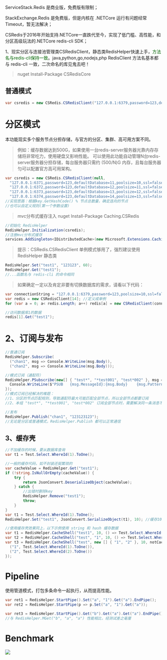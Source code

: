 ServiceStack.Redis 是商业版，免费版有限制；

StackExchange.Redis 是免费版，但是内核在 .NETCore 运行有问题经常 Timeout，暂无法解决；

CSRedis于2016年开始支持.NETCore一直跌代至今，实现了低门槛、高性能，和分区高级玩法的.NETCore redis-cli SDK；

1、现实分区与连接池管理类CSRedisClient，静态类RedisHelper快速上手，<font color=darkgreen>方法名与redis-cli保持一致</font>。java,python,go,nodejs,php RedisClient 方法名基本都与 redis-cli 一致，二次命名的库见鬼去吧！

> nuget Install-Package CSRedisCore

## 普通模式

```csharp
var csredis = new CSRedis.CSRedisClient("127.0.0.1:6379,password=123,defaultDatabase=13,poolsize=50,ssl=false,writeBuffer=10240,prefix=key前辍");
```

# 分区模式

本功能现实多个服务节点分担存储，与官方的分区、集群、高可用方案不同。

> 例如：缓存数据达到500G，如果使用一台redis-server服务器光靠内存存储将非常吃力，使用硬盘又影响性能。
> 可以使用此功能自动管理N台redis-server服务器分担存储，每台服务器只需约 (500/N)G 内存，且每台服务器匀可以配置官方高可用架构。

```csharp
var csredis = new CSRedis.CSRedisClient(null,
  "127.0.0.1:6371,password=123,defaultDatabase=11,poolsize=10,ssl=false,writeBuffer=10240,prefix=key前辍", 
  "127.0.0.1:6372,password=123,defaultDatabase=12,poolsize=11,ssl=false,writeBuffer=10240,prefix=key前辍",
  "127.0.0.1:6373,password=123,defaultDatabase=13,poolsize=12,ssl=false,writeBuffer=10240,prefix=key前辍",
  "127.0.0.1:6374,password=123,defaultDatabase=14,poolsize=13,ssl=false,writeBuffer=10240,prefix=key前辍");
//实现思路：根据key.GetHashCode() % 节点总数量，确定连向的节点
//也可以自定义规则(第一个参数设置)
```

> mvc分布式缓存注入 nuget Install-Package Caching.CSRedis

```csharp
//初始化 RedisHelper
RedisHelper.Initialization(csredis);
//注册mvc分布式缓存
services.AddSingleton<IDistributedCache>(new Microsoft.Extensions.Caching.Redis.CSRedisCache(RedisHelper.Instance));
```

> 提示：CSRedis.CSRedisClient 单例模式够用了，强烈建议使用 RedisHelper 静态类

```csharp
RedisHelper.Set("test1", "123123", 60);
RedisHelper.Get("test1");
//...函数名与 redis-cli 的命令相同
```

> 如果确定一定以及肯定非要有切换数据库的需求，请看以下代码：

```csharp
var connectionString = "127.0.0.1:6379,password=123,poolsize=10,ssl=false,writeBuffer=10240,prefix=key前辍";
var redis = new CSRedisClient[14]; //定义成单例
for (var a = 0; a< redis.Length; a++) redis[a] = new CSRedisClient(connectionString + "; defualtDatabase=" + a);

//访问数据库1的数据
redis[1].Get("test1");
```

# 2、订阅与发布

```csharp
//普通订阅
RedisHelper.Subscribe(
  ("chan1", msg => Console.WriteLine(msg.Body)),
  ("chan2", msg => Console.WriteLine(msg.Body)));

//模式订阅（通配符）
RedisHelper.PSubscribe(new[] { "test*", "*test001", "test*002" }, msg => {
  Console.WriteLine($"PSUB   {msg.MessageId}:{msg.Body}    {msg.Pattern}: chan:{msg.Channel}");
});
//模式订阅已经解决的难题：
//1、分区的节点匹配规则，导致通配符最大可能匹配全部节点，所以全部节点都要订阅
//2、本组 "test*", "*test001", "test*002" 订阅全部节点时，需要解决同一条消息不可执行多次

//发布
RedisHelper.Publish("chan1", "123123123");
//无论是分区或普通模式，RedisHelper.Publish 都可以正常通信
```

## 3、缓存壳

```csharp
//不加缓存的时候，要从数据库查询
var t1 = Test.Select.WhereId(1).ToOne();

//一般的缓存代码，如不封装还挺繁琐的
var cacheValue = RedisHelper.Get("test1");
if (!string.IsNullOrEmpty(cacheValue)) {
	try {
		return JsonConvert.DeserializeObject(cacheValue);
	} catch {
		//出错时删除key
		RedisHelper.Remove("test1");
		throw;
	}
}
var t1 = Test.Select.WhereId(1).ToOne();
RedisHelper.Set("test1", JsonConvert.SerializeObject(t1), 10); //缓存10秒

//使用缓存壳效果同上，以下示例使用 string 和 hash 缓存数据
var t1 = RedisHelper.CacheShell("test1", 10, () => Test.Select.WhereId(1).ToOne());
var t2 = RedisHelper.CacheShell("test", "1", 10, () => Test.Select.WhereId(1).ToOne());
var t3 = RedisHelper.CacheShell("test", new [] { "1", "2" }, 10, notCacheFields => new [] {
  ("1", Test.Select.WhereId(1).ToOne()),
  ("2", Test.Select.WhereId(2).ToOne())
});
```

# Pipeline

使用管道模式，打包多条命令一起执行，从而提高性能。

```csharp
var ret1 = RedisHelper.StartPipe().Set("a", "1").Get("a").EndPipe();
var ret2 = RedisHelper.StartPipe(p => p.Set("a", "1").Get("a"));

var ret3 = RedisHelper.StartPipe().Get("b").Get("a").Get("a").EndPipe();
//与 RedisHelper.MGet("b", "a", "a") 性能相比，经测试差之毫厘
```

# Benchmark

![](https://img2018.cnblogs.com/blog/31407/201809/31407-20180915145859354-1024651127.png)